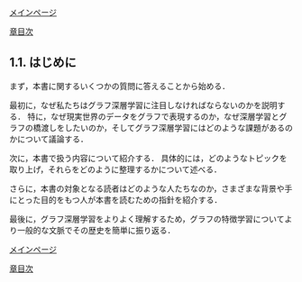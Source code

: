 [メインページ](../../index.markdown)

[章目次](./chap1.md)
## 1.1. はじめに

まず，本書に関するいくつかの質問に答えることから始める．

最初に，なぜ私たちはグラフ深層学習に注目しなければならないのかを説明する．
特に，なぜ現実世界のデータをグラフで表現するのか，なぜ深層学習とグラフの橋渡しをしたいのか，そしてグラフ深層学習にはどのような課題があるのかについて議論する．

次に，本書で扱う内容について紹介する．
具体的には，どのようなトピックを取り上げ，それらをどのように整理するかについて述べる．

さらに，本書の対象となる読者はどのような人たちなのか，さまざまな背景や手にとった目的をもつ人が本書を読むための指針を紹介する．

最後に，グラフ深層学習をよりよく理解するため，グラフの特徴学習についてより一般的な文脈でその歴史を簡単に振り返る．


[メインページ](../../index.markdown)

[章目次](./chap1.md)
